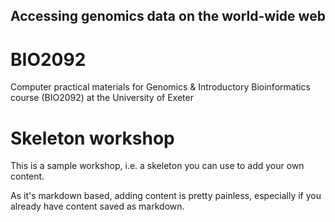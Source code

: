 ## Accessing genomics data on the world-wide web

# BIO2092
Computer practical materials for Genomics &amp; Introductory Bioinformatics course (BIO2092) at the University of Exeter
# Skeleton workshop

This is a sample workshop, i.e. a skeleton you can use to add your own content. 

As it's markdown based, adding content is pretty painless, especially if you already have content 
saved as markdown. 
